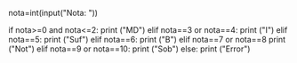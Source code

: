 nota=int(input("Nota: "))

if nota>=0 and nota<=2:
   print ("MD")
elif nota==3 or nota==4:
     print ("I")
elif nota==5:
     print ("Suf")
elif nota==6:
     print ("B")
elif nota==7 or nota==8
     print ("Not")
elif nota==9 or nota==10:
     print ("Sob")
else:
    print ("Error")

